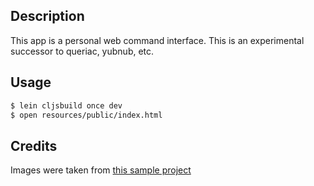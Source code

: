 ## Description
This app is a personal web command interface. This is an experimental successor to queriac, yubnub,
etc.

## Usage
```sh
$ lein cljsbuild once dev
$ open resources/public/index.html
```

## Credits

Images were taken from [this sample project](https://github.com/GoogleChrome/webplatform-samples)
